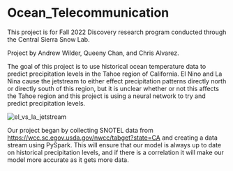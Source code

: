 # Ocean_Telecommunication
This project is for Fall 2022 Discovery research program conducted through the Central Sierra Snow Lab.

Project by Andrew Wilder, Queeny Chan, and Chris Alvarez.

The goal of this project is to use historical ocean temperature data to predict precipitation levels in the Tahoe region of California. El Nino and La Nina cause the jetstream to either effect precipitation patterns directly north or directly south of this region, but it is unclear whether or not this affects the Tahoe region and this project is using a neural network to try and predict precipitation levels.

![el_vs_la_jetstream](https://user-images.githubusercontent.com/90016387/195717825-2abaa5a1-3e51-43a9-ad17-e0bbaa2e4f37.jpeg)

Our project began by collecting SNOTEL data from https://wcc.sc.egov.usda.gov/nwcc/tabget?state=CA and creating a data stream using PySpark. This will ensure that our model is always up to date on historical precipitation levels, and if there is a correlation it will make our model more accurate as it gets more data. 
